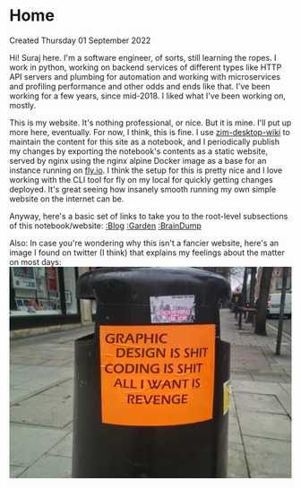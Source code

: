 # Home
Created Thursday 01 September 2022

Hi! Suraj here. I'm a software engineer, of sorts, still learning the ropes. I work in python, working on backend services of different types like HTTP API servers and plumbing for automation and working with microservices and profiling performance and other odds and ends like that. I've been working for a few years, since mid-2018. I liked what I've been working on, mostly.

This is my website. It's nothing professional, or nice. But it is mine. I'll put up more here, eventually. For now, I think, this is fine. I use [zim-desktop-wiki](http://github.com/zim-desktop-wiki/zim-desktop-wiki) to maintain the content for this site as a notebook, and I periodically publish my changes by exporting the notebook's contents as a static website, served by nginx using the nginx alpine Docker image as a base for an instance running on [fly.io](https://fly.io). I think the setup for this is pretty nice and I love working with the CLI tool for fly on my local for quickly getting changes deployed. It's great seeing how insanely smooth running my own simple website on the internet can be.

Anyway, here's a basic set of links to take you to the root-level subsections of this notebook/website:
[:Blog](./Blog.md)
[:Garden](./Garden.md)
[:BrainDump](./BrainDump.md)

Also: In case you're wondering why this isn't a fancier website, here's an image I found on twitter (I think) that explains my feelings about the matter on most days:
![](./Home/f39.png)

